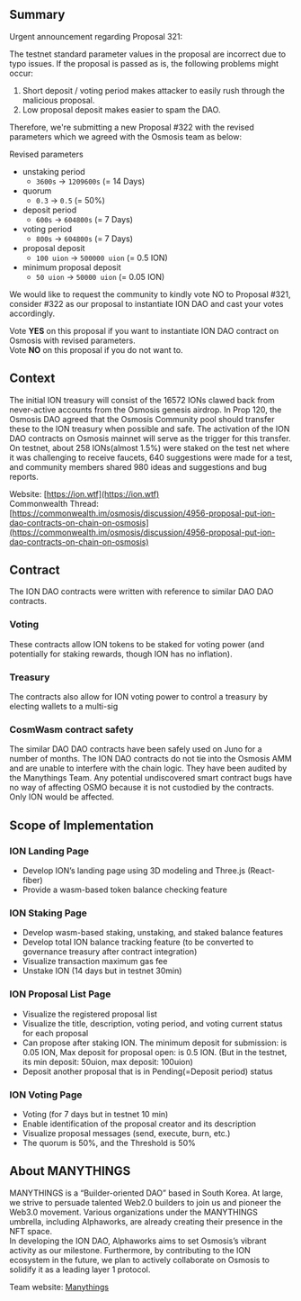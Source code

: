 ## Summary
Urgent announcement regarding Proposal 321:

The testnet standard parameter values in the proposal are incorrect due to typo issues. If the proposal is passed as is, the following problems might occur:

1. Short deposit / voting period makes attacker to easily rush through the malicious proposal.
2. Low proposal deposit makes easier to spam the DAO.

Therefore, we're submitting a new Proposal #322 with the revised parameters which we agreed with the Osmosis team as below:

Revised parameters
* unstaking period
  * `3600s` -> `1209600s` (= 14 Days)
* quorum
  * `0.3` -> `0.5` (= 50%)
* deposit period
  * `600s` -> `604800s` (= 7 Days)
* voting period
  * `800s` -> `604800s` (= 7 Days)
* proposal deposit
  * `100 uion` -> `500000 uion` (= 0.5 ION)
* minimum proposal deposit
  * `50 uion` -> `50000 uion` (= 0.05 ION)

We would like to request the community to kindly vote NO to Proposal #321, consider #322 as our proposal to instantiate ION DAO and cast your votes accordingly.

Vote **YES** on this proposal if you want to instantiate ION DAO contract on Osmosis with revised parameters.  
Vote **NO** on this proposal if you do not want to.  

## Context

The initial ION treasury will consist of the 16572 IONs clawed back from never-active accounts from the Osmosis genesis airdrop. In Prop 120, the Osmosis DAO agreed that the Osmosis Community pool should transfer these to the ION treasury when possible and safe. The activation of the ION DAO contracts on Osmosis mainnet will serve as the trigger for this transfer.  
On testnet, about 258 IONs(almost 1.5%) were staked on the test net where it was challenging to receive faucets, 640 suggestions were made for a test, and community members shared 980 ideas and suggestions and bug reports.  

Website: [https://ion.wtf](https://ion.wtf)  
Commonwealth Thread: [https://commonwealth.im/osmosis/discussion/4956-proposal-put-ion-dao-contracts-on-chain-on-osmosis](https://commonwealth.im/osmosis/discussion/4956-proposal-put-ion-dao-contracts-on-chain-on-osmosis)

## Contract
The ION DAO contracts were written with reference to similar DAO DAO contracts.  

### Voting

These contracts allow ION tokens to be staked for voting power (and potentially for staking rewards, though ION has no inflation).  

### Treasury

The contracts also allow for ION voting power to control a treasury by electing wallets to a multi-sig  

### CosmWasm contract safety

The similar DAO DAO contracts have been safely used on Juno for a number of months. The ION DAO contracts do not tie into the Osmosis AMM and are unable to interfere with the chain logic. They have been audited by the Manythings Team. Any potential undiscovered smart contract bugs have no way of affecting OSMO because it is not custodied by the contracts. Only ION would be affected.  

## Scope of Implementation

### ION Landing Page
* Develop ION’s landing page using 3D modeling and Three.js (React-fiber)
* Provide a wasm-based token balance checking feature

### ION Staking Page
* Develop wasm-based staking, unstaking, and staked balance features 
* Develop total ION balance tracking feature (to be converted to governance treasury after contract integration)
* Visualize transaction maximum gas fee 
* Unstake ION (14 days but in testnet 30min)

### ION Proposal List Page
* Visualize the registered proposal list 
* Visualize the title, description, voting period, and voting current status for each proposal 
* Can propose after staking ION. The minimum deposit for submission: is 0.05 ION, Max deposit for proposal open: is 0.5 ION. (But in the testnet, its min deposit: 50uion, max deposit: 100uion)
* Deposit another proposal that is in Pending(=Deposit period) status

### ION Voting Page
* Voting (for 7 days but in testnet 10 min)
* Enable identification of the proposal creator and its description 
* Visualize proposal messages (send, execute, burn, etc.)
* The quorum is 50%, and the Threshold is 50%

## About MANYTHINGS
MANYTHINGS is a “Builder-oriented DAO” based in South Korea. At large, we strive to persuade talented Web2.0 builders to join us and pioneer the Web3.0 movement. Various organizations under the MANYTHINGS umbrella, including Alphaworks, are already creating their presence in the NFT space.  
In developing the ION DAO, Alphaworks aims to set Osmosis’s vibrant activity as our milestone. Furthermore, by contributing to the ION ecosystem in the future, we plan to actively collaborate on Osmosis to solidify it as a leading layer 1 protocol.  

Team website: [Manythings](https://manythings.xyz/)